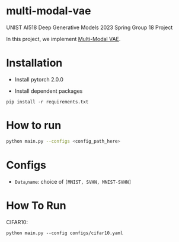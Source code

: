 # multi-modal-vae
UNIST AI518 Deep Generative Models 2023 Spring Group 18 Project

In this project, we implement [Multi-Modal VAE](https://arxiv.org/abs/1911.03393).

# Installation
- Install pytorch 2.0.0

- Install dependent packages
``` shell
pip install -r requirements.txt
```

# How to run

```bash
python main.py --configs <config_path_here>
```

# Configs

- `Data`,`name`: choice of `[MNIST, SVHN, MNIST-SVHN]`

# How To Run

CIFAR10:
``` shell
python main.py --config configs/cifar10.yaml
```